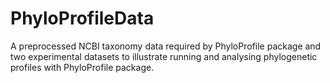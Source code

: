 # PhyloProfileData
A preprocessed NCBI taxonomy data required by PhyloProfile package and two experimental datasets to illustrate running and analysing phylogenetic profiles with PhyloProfile package.
